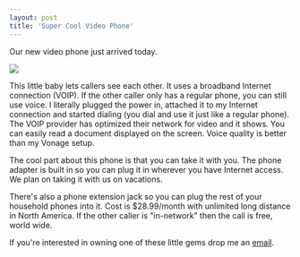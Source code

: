 ```yaml
---
layout: post
title: 'Super Cool Video Phone'
---
```

Our new video phone just arrived today.

![](/cdn/images/videophone.jpg)

This little baby lets callers see each other. It uses a broadband Internet connection (VOIP). If the other caller only has a regular phone, you can still use voice. I literally plugged the power in, attached it to my Internet connection and started dialing (you dial and use it just like a regular phone). The VOIP provider has optimized their network for video and it shows. You can easily read a document displayed on the screen. Voice quality is better than my Vonage setup.

The cool part about this phone is that you can take it with you. The phone adapter is built in so you can plug it in wherever you have Internet access. We plan on taking it with us on vacations.

There's also a phone extension jack so you can plug the rest of your household phones into it. Cost is $28.99/month with unlimited long distance in North America. If the other caller is "in-network" then the call is free, world wide.

If you're interested in owning one of these little gems drop me an [email](mailto:mike@blueonionsoftware.com).
